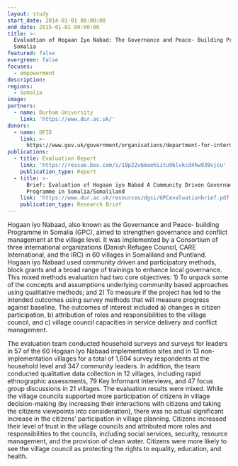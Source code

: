 ```yaml
---
layout: study
start_date: 2014-01-01 00:00:00
end_date: 2015-01-01 00:00:00
title: >-
  Evaluation of Hogaan Iyo Nabad: The Governance and Peace- Building Program in
  Somalia
featured: false
evergreen: false
focuses:
  - empowerment
description:
regions:
  - Somalia
image:
partners:
  - name: Durham University
    link: 'https://www.dur.ac.uk/'
donors:
  - name: DFID
    link: >-
      https://www.gov.uk/government/organisations/department-for-international-development
publications:
  - title: Evaluation Report
    link: 'https://rescue.box.com/s/19p22v6maohiitu96lvkcd4hw939vjcu'
    publication_type: Report
  - title: >-
      Brief: Evaluation of Hogaan iyo Nabad A Community Driven Governance
      Programme in Somalia/Somaliland
    link: 'https://www.dur.ac.uk/resources/dgsi/GPCevaluationbrief.pdf'
    publication_type: Research Brief
---
```


Hogaan iyo Nabaad, also known as the Governance and Peace- building Programme in Somalia (GPC), aimed to strengthen governance and conflict management at the village level. It was implemented by a Consortium of three international organizations (Danish Refugee Council, CARE International, and the IRC) in 60 villages in Somaliland and Puntland. Hogaan iyo Nabaad used community driven and participatory methods, block grants and a broad range of trainings to enhance local governance. This mixed methods evaluation had two core objectives: 1) To unpack some of the concepts and assumptions underlying community based approaches using qualitative methods; and 2) To measure if the project has led to the intended outcomes using survey methods that will measure progress against baseline. The outcomes of interest included a) changes in citizen participation, b) attribution of roles and responsibilities to the village council, and c) village council capacities in service delivery and conflict management.

The evaluation team conducted household surveys and surveys for leaders in 57 of the 60 Hogaan Iyo Nabaad implementation sites and in 13 non-implementation villages for a total of 1,604 survey respondents at the household level and 347 community leaders. In addition, the team conducted qualitative data collection in 12 villages, including rapid ethnographic assessments, 79 Key Informant Interviews, and 47 focus group discussions in 21 villages. The evaluation results were mixed. While the village councils supported more participation of citizens in village decision-making (by increasing their interactions with citizens and taking the citizens viewpoints into consideration), there was no actual significant increase in the citizens’ participation in village planning. Citizens increased their level of trust in the village councils and attributed more roles and responsibilities to the councils, including social services, security, resource management, and the provision of clean water. Citizens were more likely to see the village council as protecting the rights to equality, education, and health.
